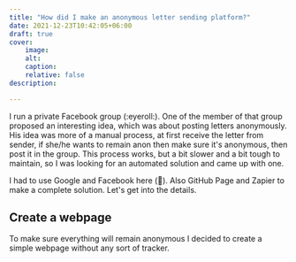 ```yaml
---
title: "How did I make an anonymous letter sending platform?"
date: 2021-12-23T10:42:05+06:00
draft: true
cover:
    image:
    alt:
    caption:
    relative: false
description:

---
```


I run a private Facebook group (:eyeroll:). One of the member of that group proposed an interesting idea, which was about posting letters anonymously. His idea was more of a manual process, at first receive the letter from sender, if she/he wants to remain anon then make sure it's anonymous, then post it in the group. This process works, but a bit slower and a bit tough to maintain, so I was looking for an automated solution and came up with one.

I had to use Google and Facebook here (:shrug:). Also GitHub Page and Zapier to make a complete solution. Let's get into the details.

## Create a webpage

To make sure everything will remain anonymous I decided to create a simple webpage without any sort of tracker. 
